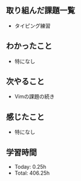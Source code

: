 ## 取り組んだ課題一覧
- タイピング練習
## わかったこと
- 特になし
## 次やること
- Vimの課題の続き
## 感じたこと
- 特になし
## 学習時間
- Today: 0.25h
- Total: 406.25h